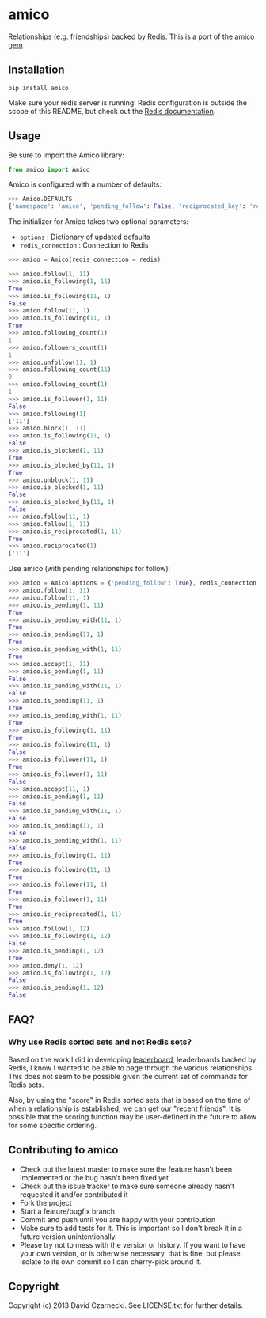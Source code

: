 # amico

Relationships (e.g. friendships) backed by Redis. This is a port of the [amico gem](https://github.com/agoragames/amico).

## Installation

`pip install amico`

Make sure your redis server is running! Redis configuration is outside the scope of this README, but
check out the [Redis documentation](http://redis.io/documentation).

## Usage

Be sure to import the Amico library:

```python
from amico import Amico
```

Amico is configured with a number of defaults:

```python
>>> Amico.DEFAULTS
{'namespace': 'amico', 'pending_follow': False, 'reciprocated_key': 'reciprocated', 'followers_key': 'followers', 'pending_with_key': 'pending_with', 'following_key': 'following', 'page_size': 25, 'pending_key': 'pending', 'blocked_by_key': 'blocked_by', 'default_scope_key': 'default', 'blocked_key': 'blocked'}
```

The initializer for Amico takes two optional parameters:

* `options` : Dictionary of updated defaults
* `redis_connection` : Connection to Redis

```python
>>> amico = Amico(redis_connection = redis)
```

```python
>>> amico.follow(1, 11)
>>> amico.is_following(1, 11)
True
>>> amico.is_following(11, 1)
False
>>> amico.follow(11, 1)
>>> amico.is_following(11, 1)
True
>>> amico.following_count(1)
1
>>> amico.followers_count(1)
1
>>> amico.unfollow(11, 1)
>>> amico.following_count(11)
0
>>> amico.following_count(1)
1
>>> amico.is_follower(1, 11)
False
>>> amico.following(1)
['11']
>>> amico.block(1, 11)
>>> amico.is_following(11, 1)
False
>>> amico.is_blocked(1, 11)
True
>>> amico.is_blocked_by(11, 1)
True
>>> amico.unblock(1, 11)
>>> amico.is_blocked(1, 11)
False
>>> amico.is_blocked_by(11, 1)
False
>>> amico.follow(11, 1)
>>> amico.follow(1, 11)
>>> amico.is_reciprocated(1, 11)
True
>>> amico.reciprocated(1)
['11']
```

Use amico (with pending relationships for follow):

```python
>>> amico = Amico(options = {'pending_follow': True}, redis_connection = redis)
>>> amico.follow(1, 11)
>>> amico.follow(11, 1)
>>> amico.is_pending(1, 11)
True
>>> amico.is_pending_with(11, 1)
True
>>> amico.is_pending(11, 1)
True
>>> amico.is_pending_with(1, 11)
True
>>> amico.accept(1, 11)
>>> amico.is_pending(1, 11)
False
>>> amico.is_pending_with(11, 1)
False
>>> amico.is_pending(11, 1)
True
>>> amico.is_pending_with(1, 11)
True
>>> amico.is_following(1, 11)
True
>>> amico.is_following(11, 1)
False
>>> amico.is_follower(11, 1)
True
>>> amico.is_follower(1, 11)
False
>>> amico.accept(11, 1)
>>> amico.is_pending(1, 11)
False
>>> amico.is_pending_with(11, 1)
False
>>> amico.is_pending(11, 1)
False
>>> amico.is_pending_with(1, 11)
False
>>> amico.is_following(1, 11)
True
>>> amico.is_following(11, 1)
True
>>> amico.is_follower(11, 1)
True
>>> amico.is_follower(1, 11)
True
>>> amico.is_reciprocated(1, 11)
True
>>> amico.follow(1, 12)
>>> amico.is_following(1, 12)
False
>>> amico.is_pending(1, 12)
True
>>> amico.deny(1, 12)
>>> amico.is_following(1, 12)
False
>>> amico.is_pending(1, 12)
False
```
## FAQ?

### Why use Redis sorted sets and not Redis sets?

Based on the work I did in developing [leaderboard](https://github.com/agoragames/leaderboard),
leaderboards backed by Redis, I know I wanted to be able to page through the various relationships.
This does not seem to be possible given the current set of commands for Redis sets.

Also, by using the "score" in Redis sorted sets that is based on the time of when a relationship
is established, we can get our "recent friends". It is possible that the scoring function may be
user-defined in the future to allow for some specific ordering.

## Contributing to amico

* Check out the latest master to make sure the feature hasn't been implemented or the bug hasn't been fixed yet
* Check out the issue tracker to make sure someone already hasn't requested it and/or contributed it
* Fork the project
* Start a feature/bugfix branch
* Commit and push until you are happy with your contribution
* Make sure to add tests for it. This is important so I don't break it in a future version unintentionally.
* Please try not to mess with the version or history. If you want to have your own version, or is otherwise necessary, that is fine, but please isolate to its own commit so I can cherry-pick around it.

## Copyright

Copyright (c) 2013 David Czarnecki. See LICENSE.txt for further details.
